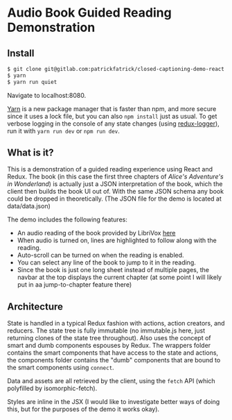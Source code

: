 # Audio Book Guided Reading Demonstration

## Install

```bash
$ git clone git@gitlab.com:patrickfatrick/closed-captioning-demo-react.git
$ yarn
$ yarn run quiet
```

Navigate to localhost:8080.

[Yarn](https://yarnpkg.com) is a new package manager that is faster than npm, and more secure since it uses a lock file, but you can also `npm install` just as usual. To get verbose logging in the console of any state changes (using [redux-logger](https://github.com/evgenyrodionov/redux-logger)), run it with `yarn run dev` or `npm run dev`.

## What is it?

This is a demonstration of a guided reading experience using React and Redux. The book (in this case the first three chapters of _Alice's Adventure's in Wonderland_) is actually just a JSON interpretation of the book, which the client then builds the book UI out of. With the same JSON schema any book could be dropped in theoretically. (The JSON file for the demo is located at data/data.json)

The demo includes the following features:

- An audio reading of the book provided by LibriVox [here](https://librivox.org/alices-adventures-in-wonderland-dramatic-reading-by-lewis-carroll/)
- When audio is turned on, lines are highlighted to follow along with the reading.
- Auto-scroll can be turned on when the reading is enabled.
- You can select any line of the book to jump to it in the reading.
- Since the book is just one long sheet instead of multiple pages, the navbar at the top displays the current chapter (at some point I will likely put in aa jump-to-chapter feature there)

## Architecture

State is handled in a typical Redux fashion with actions, action creators, and reducers. The state tree is fully immutable (no immutable.js here, just returning clones of the state tree throughout). Also uses the concept of smart and dumb components espouses by Redux. The wrappers folder contains the smart components that have access to the state and actions, the components folder contains the "dumb" components that are bound to the smart components using `connect`. 

Data and assets are all retrieved by the client, using the `fetch` API (which polyfilled by isomorphic-fetch).

Styles are inline in the JSX (I would like to investigate better ways of doing this, but for the purposes of the demo it works okay).

